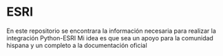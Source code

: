 # ESRI
En este repositorio se encontrara la información necesaria para realizar la integración Python-ESRI
Mi idea es que sea un apoyo para la comunidad hispana y un completo a la documentación oficial
